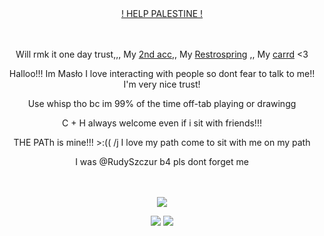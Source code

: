 
<div align="center">

ㅤㅤㅤㅤ<p>  [! HELP PALESTINE !](https://arab.org/click-to-help/palestine/) <p/>
</div>


<div align="center">

ㅤㅤㅤㅤ<p> Will rmk it one day trust,,, My [2nd acc](https://github.com/MasloWybuchowe),, My [Restrospring](https://retrospring.net/@Maslo) ,, My [ carrd](https://masllo.carrd.co) <3 <p/>
<p> Halloo!!! Im Masło I love interacting with people so dont fear to talk to me!! I'm very nice trust!</p>
<p>Use whisp tho bc im 99% of the time off-tab playing or drawingg</p>
<p>C + H always welcome even if i sit with friends!!!</p>
<p>THE PATh is mine!!! >:(( /j I love my path come to sit with me on my path</p>
<p> I was @RudySzczur b4 pls dont forget me</p>

ㅤㅤㅤㅤ<p>  ![](https://komarev.com/ghpvc/?username=RudySzczur&label=views&color=cc8706) <p/>

<img src="https://media.discordapp.net/attachments/872217789589504031/1255597915892748478/image.png?ex=667db62f&is=667c64af&hm=22bb9aa379695fa19d4eaf3fa8233ef752d227eaafbb0a1cca9f97fd4a4cec9f&=&format=webp&quality=lossless&width=761&height=546">
<img src="https://media.discordapp.net/attachments/1256979875953115158/1259230519774806016/image.png?ex=668aed4f&is=66899bcf&hm=d03b9bed1231af4133cb6af39c57c58bb4f36a47512f83a5a947bdabd8afe68c&=&format=webp&quality=lossless&width=1078&height=662">

</div>
